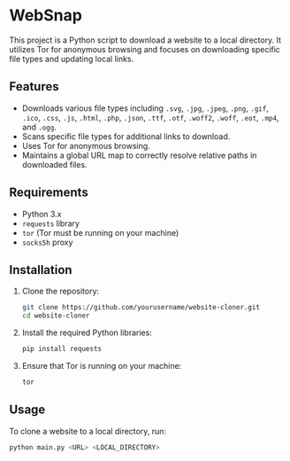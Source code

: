 # WebSnap

This project is a Python script to download a website to a local directory. It utilizes Tor for anonymous browsing and focuses on downloading specific file types and updating local links. 

## Features

- Downloads various file types including `.svg`, `.jpg`, `.jpeg`, `.png`, `.gif`, `.ico`, `.css`, `.js`, `.html`, `.php`, `.json`, `.ttf`, `.otf`, `.woff2`, `.woff`, `.eot`, `.mp4`, and `.ogg`.
- Scans specific file types for additional links to download.
- Uses Tor for anonymous browsing.
- Maintains a global URL map to correctly resolve relative paths in downloaded files.

## Requirements

- Python 3.x
- `requests` library
- `tor` (Tor must be running on your machine)
- `socks5h` proxy

## Installation

1. Clone the repository:
    ```sh
    git clone https://github.com/yourusername/website-cloner.git
    cd website-cloner
    ```

2. Install the required Python libraries:
    ```sh
    pip install requests
    ```

3. Ensure that Tor is running on your machine:
    ```sh
    tor
    ```

## Usage

To clone a website to a local directory, run:

```sh
python main.py <URL> <LOCAL_DIRECTORY>
